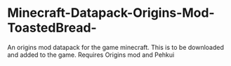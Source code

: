 # Minecraft-Datapack-Origins-Mod-ToastedBread-
An origins mod datapack for the game minecraft. This is to be downloaded and added to the game. Requires Origins mod and Pehkui

